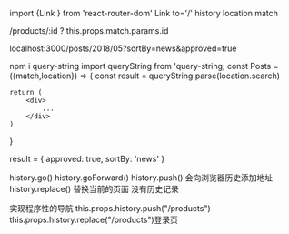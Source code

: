  import {Link } from 'react-router-dom'
 Link to='/'
 history 
 location
 match

 /products/:id ?
 this.props.match.params.id


localhost:3000/posts/2018/05?sortBy=news&approved=true


npm i query-string
import queryString from 'query-string;
const Posts = ({match,location}) => {
 const result	 = queryString.parse(location.search)
	
	return (
		<div>
			...
		</div>	
	)
}

result = { approved: true, sortBy: 'news' }


history.go()
history.goForward()
history.push() 会向浏览器历史添加地址
history.replace() 替换当前的页面 没有历史记录


实现程序性的导航
this.props.history.push("/products")
this.props.history.replace("/products")登录页






